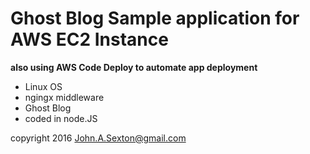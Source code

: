 # Ghost Blog Sample application for AWS EC2 Instance

<b> also using AWS Code Deploy to automate app deployment </b>

* Linux OS
* ngingx middleware
* Ghost Blog
* coded in node.JS

copyright 2016 John.A.Sexton@gmail.com


